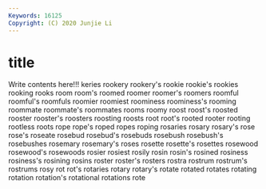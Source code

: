 ```yaml
---
Keywords: 16125
Copyright: (C) 2020 Junjie Li
---
```


# title

Write contents here!!!
keries 
rookery 
rookery's 
rookie 
rookie's 
rookies 
rooking 
rooks 
room
room's 
roomed 
roomer 
roomer's 
roomers 
roomful 
roomful's 
roomfuls 
roomier 
roomiest
roominess 
roominess's 
rooming 
roommate 
roommate's 
roommates 
rooms 
roomy 
roost 
roost's
roosted 
rooster 
rooster's 
roosters 
roosting 
roosts 
root 
root's 
rooted 
rooter
rooting 
rootless 
roots 
rope 
rope's 
roped 
ropes 
roping 
rosaries 
rosary
rosary's 
rose 
rose's 
roseate 
rosebud 
rosebud's 
rosebuds 
rosebush 
rosebush's 
rosebushes
rosemary 
rosemary's 
roses 
rosette 
rosette's 
rosettes 
rosewood 
rosewood's 
rosewoods 
rosier
rosiest 
rosily 
rosin 
rosin's 
rosined 
rosiness 
rosiness's 
rosining 
rosins 
roster
roster's 
rosters 
rostra 
rostrum 
rostrum's 
rostrums 
rosy 
rot 
rot's 
rotaries
rotary 
rotary's 
rotate 
rotated 
rotates 
rotating 
rotation 
rotation's 
rotational 
rotations
rote 
